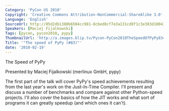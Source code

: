 ```yaml
---
Category: 'PyCon US 2010'
Copyright: 'Creative Commons Attribution-NonCommercial-ShareAlike 3.0'
Language: 'English'
SourceUrl: http://05d2db1380b6504cc981-8cbed8cf7e3a131cd8f1c3e383d10041.r93.cf2.rackcdn.com/pycon-us-2010/334_the-speed-of-pypy-83.m4v
Speakers: [Maciej Fijalkowski]
Tags: [pycon, pycon2010, pypy]
ThumbnailUrl: 'http://a.images.blip.tv/Pycon-PyCon2010TheSpeedOfPyPy83496.png'
Title: '"The speed of PyPy (#83)"'
date: '2010-02-19'
---
```

The Speed of PyPy

  
Presented by Maciej Fijalkowski (merlinux GmbH, pypy)

  
The first part of the talk will cover PyPy's speed achievements resulting from
the last year's work on the Just-In-Time Compiler. I'll present and discuss a
number of benchmarks and compare against other Python-speed projects. I'll
also cover the basics of how the JIT works and what sort of programs it can
greatly speedup (and which ones it can't).

